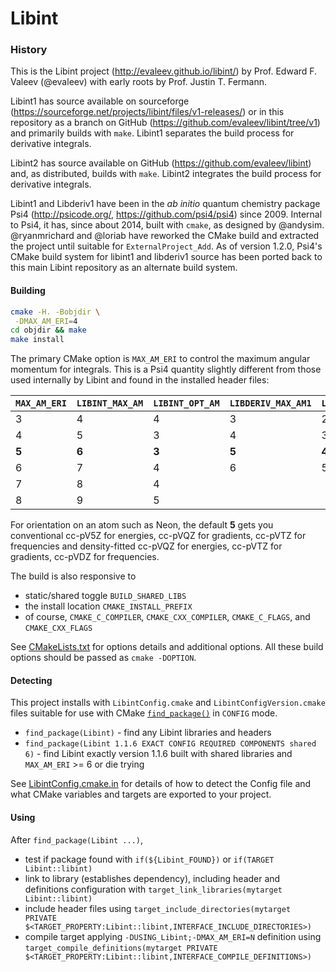 # Libint

### History

This is the Libint project (http://evaleev.github.io/libint/) by
Prof. Edward F. Valeev (@evaleev) with early roots by Prof. Justin T.
Fermann.

Libint1 has source available on sourceforge 
(https://sourceforge.net/projects/libint/files/v1-releases/) or in this repository as a branch on GitHub
(https://github.com/evaleev/libint/tree/v1) and primarily
builds with `make`. Libint1 separates the build process for derivative integrals.

Libint2 has source available on GitHub (https://github.com/evaleev/libint) and,
as distributed, builds with `make`. Libint2 integrates the build process for
derivative integrals.

Libint1 and Libderiv1 have been in the *ab initio* quantum chemistry package Psi4
(http://psicode.org/, https://github.com/psi4/psi4) since 2009. Internal to Psi4, it
has, since about 2014, built with `cmake`, as designed by @andysim.
@ryanmrichard and @loriab have reworked the CMake build and extracted the
project until suitable for `ExternalProject_Add`. As of version 1.2.0,
Psi4's CMake build system for libint1 and libderiv1 source has been
ported back to this main Libint repository as an alternate build system.

#### Building

```bash
cmake -H. -Bobjdir \
 -DMAX_AM_ERI=4
cd objdir && make
make install 
```

The primary CMake option is `MAX_AM_ERI` to control the maximum angular
momentum for integrals. This is a Psi4 quantity slightly different from
those used internally by Libint and found in the installed header files:

`MAX_AM_ERI` | `LIBINT_MAX_AM` | `LIBINT_OPT_AM` | `LIBDERIV_MAX_AM1` | `LIBDERIV_MAX_AM12`
------------ | --------------- | --------------- | ------------------ | -------------------
3 | 4 | 4 | 3 | 2
4 | 5 | 3 | 4 | 3
**5** | **6** | **3** | **5** | **4**
6 | 7 | 4 | 6 | 5
7 | 8 | 4 |
8 | 9 | 5 |

For orientation on an atom such as Neon, the default **5** gets you conventional cc-pV5Z for energies, cc-pVQZ for gradients, cc-pVTZ for frequencies and density-fitted cc-pVQZ for energies, cc-pVTZ for gradients, cc-pVDZ for frequencies.

The build is also responsive to 

* static/shared toggle `BUILD_SHARED_LIBS`
* the install location `CMAKE_INSTALL_PREFIX`
* of course, `CMAKE_C_COMPILER`, `CMAKE_CXX_COMPILER`, `CMAKE_C_FLAGS`, and `CMAKE_CXX_FLAGS`

See [CMakeLists.txt](CMakeLists.txt) for options details and additional options. All these build options should be passed as `cmake -DOPTION`.

#### Detecting

This project installs with `LibintConfig.cmake` and `LibintConfigVersion.cmake` files suitable for use with CMake [`find_package()`](https://cmake.org/cmake/help/v3.2/command/find_package.html) in `CONFIG` mode.

* `find_package(Libint)` - find any Libint libraries and headers
* `find_package(Libint 1.1.6 EXACT CONFIG REQUIRED COMPONENTS shared 6)` - find Libint exactly version 1.1.6 built with shared libraries and `MAX_AM_ERI` >= 6 or die trying

See [LibintConfig.cmake.in](cmake/LibintConfig.cmake.in) for details of how to detect the Config file and what CMake variables and targets are exported to your project.

#### Using

After `find_package(Libint ...)`,

* test if package found with `if(${Libint_FOUND})` or `if(TARGET Libint::libint)`
* link to library (establishes dependency), including header and definitions configuration with `target_link_libraries(mytarget Libint::libint)`
* include header files using `target_include_directories(mytarget PRIVATE $<TARGET_PROPERTY:Libint::libint,INTERFACE_INCLUDE_DIRECTORIES>)`
* compile target applying `-DUSING_Libint;-DMAX_AM_ERI=N` definition using `target_compile_definitions(mytarget PRIVATE $<TARGET_PROPERTY:Libint::libint,INTERFACE_COMPILE_DEFINITIONS>)`

